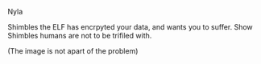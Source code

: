Nyla

Shimbles the ELF has encrpyted your data, and wants you to suffer. Show Shimbles humans are not to be trifiled with.

(The image is not apart of the problem)
